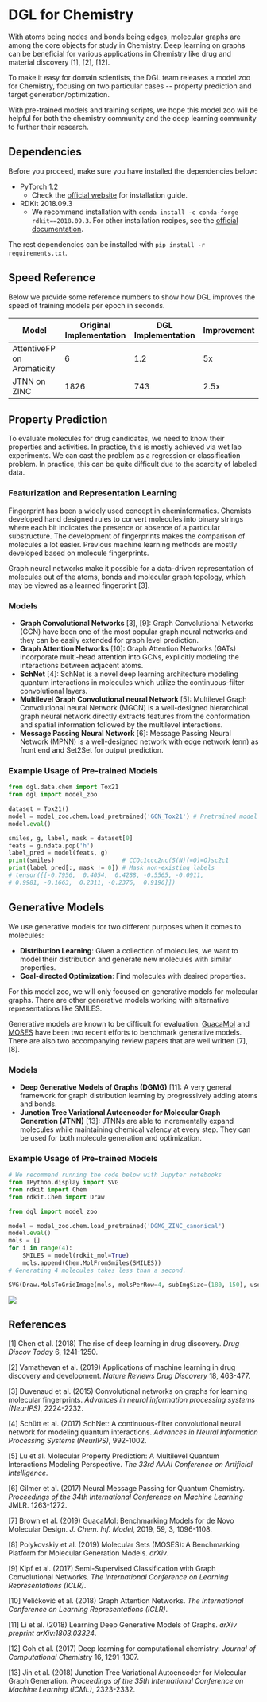 # DGL for Chemistry

With atoms being nodes and bonds being edges, molecular graphs are among the core objects for study in Chemistry. 
Deep learning on graphs can be beneficial for various applications in Chemistry like drug and material discovery 
[1], [2], [12].

To make it easy for domain scientists, the DGL team releases a model zoo for Chemistry, focusing on two particular cases 
-- property prediction and target generation/optimization. 

With pre-trained models and training scripts, we hope this model zoo will be helpful for both
the chemistry community and the deep learning community to further their research.

## Dependencies

Before you proceed, make sure you have installed the dependencies below:
- PyTorch 1.2
    - Check the [official website](https://pytorch.org/) for installation guide.
- RDKit 2018.09.3
    - We recommend installation with `conda install -c conda-forge rdkit==2018.09.3`. For other installation recipes,
    see the [official documentation](https://www.rdkit.org/docs/Install.html).

The rest dependencies can be installed with `pip install -r requirements.txt`.

## Speed Reference

Below we provide some reference numbers to show how DGL improves the speed of training models per epoch in seconds.

| Model                      | Original Implementation | DGL Implementation | Improvement |
| -------------------------- | ----------------------- | ------------------ | ----------- |
| AttentiveFP on Aromaticity | 6                       | 1.2                | 5x          |
| JTNN on ZINC               | 1826                    | 743                | 2.5x        |   

## Property Prediction

To evaluate molecules for drug candidates, we need to know their properties and activities. In practice, this is
mostly achieved via wet lab experiments. We can cast the problem as a regression or classification problem.
In practice, this can be quite difficult due to the scarcity of labeled data.

### Featurization and Representation Learning

Fingerprint has been a widely used concept in cheminformatics. Chemists developed hand designed rules to convert 
molecules into binary strings where each bit indicates the presence or absence of a particular substructure. The
development of fingerprints makes the comparison of molecules a lot easier. Previous machine learning methods are 
mostly developed based on molecule fingerprints.

Graph neural networks make it possible for a data-driven representation of molecules out of the atoms, bonds and 
molecular graph topology, which may be viewed as a learned fingerprint [3]. 

### Models
- **Graph Convolutional Networks** [3], [9]: Graph Convolutional Networks (GCN) have been one of the most popular graph 
neural networks and they can be easily extended for graph level prediction.
- **Graph Attention Networks** [10]: Graph Attention Networks (GATs) incorporate multi-head attention into GCNs,
explicitly modeling the interactions between adjacent atoms.
- **SchNet** [4]: SchNet is a novel deep learning architecture modeling quantum interactions in molecules which utilize 
the continuous-filter convolutional layers.   
- **Multilevel Graph Convolutional neural Network** [5]: Multilevel Graph Convolutional neural Network (MGCN) is a well-designed 
hierarchical graph neural network directly extracts features from the conformation and spatial information followed 
by the multilevel interactions.    
- **Message Passing Neural Network** [6]: Message Passing Neural Network (MPNN) is a well-designed network with edge network (enn) 
as front end and Set2Set for output prediction.

### Example Usage of Pre-trained Models

```python
from dgl.data.chem import Tox21
from dgl import model_zoo

dataset = Tox21()
model = model_zoo.chem.load_pretrained('GCN_Tox21') # Pretrained model loaded
model.eval()

smiles, g, label, mask = dataset[0]
feats = g.ndata.pop('h')
label_pred = model(feats, g)
print(smiles)                   # CCOc1ccc2nc(S(N)(=O)=O)sc2c1
print(label_pred[:, mask != 0]) # Mask non-existing labels
# tensor([[-0.7956,  0.4054,  0.4288, -0.5565, -0.0911,  
# 0.9981, -0.1663,  0.2311, -0.2376,  0.9196]])
```

## Generative Models

We use generative models for two different purposes when it comes to molecules:
- **Distribution Learning**: Given a collection of molecules, we want to model their distribution and generate new
molecules with similar properties.
- **Goal-directed Optimization**: Find molecules with desired properties.

For this model zoo, we will only focused on generative models for molecular graphs. There are other generative models 
working with alternative representations like SMILES. 

Generative models are known to be difficult for evaluation. [GuacaMol](https://github.com/BenevolentAI/guacamol) and
[MOSES](https://github.com/molecularsets/moses) have been two recent efforts to benchmark generative models. There
are also two accompanying review papers that are well written [7], [8].

### Models
- **Deep Generative Models of Graphs (DGMG)** [11]: A very general framework for graph distribution learning by 
progressively adding atoms and bonds.
- **Junction Tree Variational Autoencoder for Molecular Graph Generation (JTNN)** [13]: JTNNs are able to incrementally
expand molecules while maintaining chemical valency at every step. They can be used for both molecule generation and
optimization.

### Example Usage of Pre-trained Models

```python
# We recommend running the code below with Jupyter notebooks
from IPython.display import SVG
from rdkit import Chem
from rdkit.Chem import Draw

from dgl import model_zoo

model = model_zoo.chem.load_pretrained('DGMG_ZINC_canonical')
model.eval()
mols = []
for i in range(4):
    SMILES = model(rdkit_mol=True)
    mols.append(Chem.MolFromSmiles(SMILES))
# Generating 4 molecules takes less than a second.

SVG(Draw.MolsToGridImage(mols, molsPerRow=4, subImgSize=(180, 150), useSVG=True))
```

![](https://s3.us-east-2.amazonaws.com/dgl.ai/model_zoo/drug_discovery/dgmg_model_zoo_example2.png)

## References

[1] Chen et al. (2018) The rise of deep learning in drug discovery. *Drug Discov Today* 6, 1241-1250.

[2] Vamathevan et al. (2019) Applications of machine learning in drug discovery and development. 
*Nature Reviews Drug Discovery* 18, 463-477.

[3] Duvenaud et al. (2015) Convolutional networks on graphs for learning molecular fingerprints. *Advances in neural 
information processing systems (NeurIPS)*, 2224-2232.

[4] Schütt et al. (2017) SchNet: A continuous-filter convolutional neural network for modeling quantum interactions. 
*Advances in Neural Information Processing Systems (NeurIPS)*, 992-1002.

[5] Lu et al. Molecular Property Prediction: A Multilevel Quantum Interactions Modeling Perspective. 
*The 33rd AAAI Conference on Artificial Intelligence*. 

[6] Gilmer et al. (2017) Neural Message Passing for Quantum Chemistry. *Proceedings of the 34th International Conference on 
Machine Learning* JMLR. 1263-1272.

[7] Brown et al. (2019) GuacaMol: Benchmarking Models for de Novo Molecular Design. *J. Chem. Inf. Model*, 2019, 59, 3, 
1096-1108.

[8] Polykovskiy et al. (2019) Molecular Sets (MOSES): A Benchmarking Platform for Molecular Generation Models. *arXiv*. 

[9] Kipf et al. (2017) Semi-Supervised Classification with Graph Convolutional Networks.
*The International Conference on Learning Representations (ICLR)*. 

[10] Veličković et al. (2018) Graph Attention Networks. 
*The International Conference on Learning Representations (ICLR)*. 

[11] Li et al. (2018) Learning Deep Generative Models of Graphs. *arXiv preprint arXiv:1803.03324*.

[12] Goh et al. (2017) Deep learning for computational chemistry. *Journal of Computational Chemistry* 16, 1291-1307.

[13] Jin et al. (2018) Junction Tree Variational Autoencoder for Molecular Graph Generation. 
*Proceedings of the 35th International Conference on Machine Learning (ICML)*, 2323-2332.
